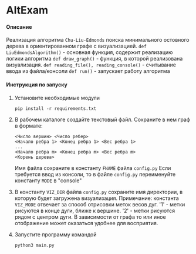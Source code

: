 # AltExam
#### Описание

Реализация алгоритма ```Chu-Liu-Edmonds``` поиска минимального остовного дерева в ориентированном графе с визуализацией.
```def LiuEdmondsAlgorithm()``` - основная функция, содержит реализацию логики алгоритма
```def draw_graph()``` - функция, в которой реализована визуализация.
```def reading_file(), reading_console()``` - считывание ввода из файла/консоли
```def run()``` - запускает работу алгоритма

#### Инструкция по запуску
1. Установите необходимые модули
   
   ```pip install -r requirements.txt```
2. В рабочем каталоге создайте текстовый файл. Сохраните в нем граф в формате:

   ```
   <Число вершин> <Число ребер>
   <Начало ребра 1> <Конец ребра 1> <Вес ребра 1>
   ...
   <Начало ребра m> <Конец ребра m> <Вес ребра m>
   <Корень дерева>
   ```

   Имя файла сохраните в константу ```FNAME``` файла ```config.py```
   Если требуется ввод из консоли, то в файле ```config.py``` переименуйте константу ```MODE``` в "console"
4. В константу ```VIZ_DIR``` файла ```config.py``` сохраните имя директории, в которую будет загружена визуализация. Примечание: константа ```VIZ_MODE``` отвечает за способ отрисовки меток весов дуг.
   '1' - метки рисуются в конце дуги, ближе к вершине.
   '2' - метки рисуются рядом с центром дуги.
   В зависимости от графа то или иное отображение может оказаться удобнее для восприятия.
   
5. Запустите программу командой
   
   ```python3 main.py```
   
   
